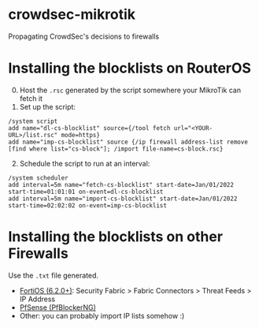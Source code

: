 # crowdsec-mikrotik
Propagating CrowdSec's decisions to firewalls


# Installing the blocklists on RouterOS
0. Host the `.rsc` generated by the script somewhere your MikroTik can fetch it
1. Set up the script:
```
/system script 
add name="dl-cs-blocklist" source={/tool fetch url="<YOUR-URL>/list.rsc" mode=https}
add name="imp-cs-blocklist" source {/ip firewall address-list remove [find where list="cs-block"]; /import file-name=cs-block.rsc}
```
2. Schedule the script to run at an interval:
```
/system scheduler 
add interval=5m name="fetch-cs-blocklist" start-date=Jan/01/2022 start-time=01:01:01 on-event=dl-cs-blocklist
add interval=5m name="import-cs-blocklist" start-date=Jan/01/2022 start-time=02:02:02 on-event=imp-cs-blocklist
```

# Installing the blocklists on other Firewalls
Use the `.txt` file generated.
* [FortiOS (6.2.0+)](https://docs.fortinet.com/document/fortigate/6.2.0/new-features/625349/external-block-list-threat-feed-policy): Security Fabric > Fabric Connectors > Threat Feeds > IP Address
* [PfSense (PfBlockerNG)](https://protectli.com/kb/how-to-setup-pfblockerng/)
* Other: you can probably import IP lists somehow :) 
